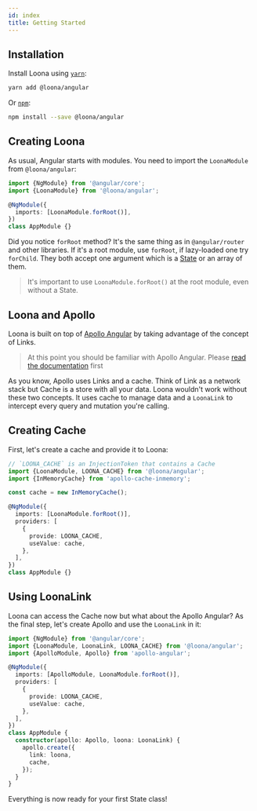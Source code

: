 ```yaml
---
id: index
title: Getting Started
---
```


## Installation

Install Loona using [`yarn`](https://yarnpkg.com/en/package/jest):

```bash
yarn add @loona/angular
```

Or [`npm`](https://www.npmjs.com/):

```bash
npm install --save @loona/angular
```

## Creating Loona

As usual, Angular starts with modules. You need to import the `LoonaModule` from `@loona/angular`:

```typescript
import {NgModule} from '@angular/core';
import {LoonaModule} from '@loona/angular';

@NgModule({
  imports: [LoonaModule.forRoot()],
})
class AppModule {}
```

Did you notice `forRoot` method? It's the same thing as in `@angular/router` and other libraries. If it's a root module, use `forRoot`, if lazy-loaded one try `forChild`. They both accept one argument which is a [State]() or an array of them.

> It's important to use `LoonaModule.forRoot()` at the root module, even without a State.

## Loona and Apollo

Loona is built on top of [Apollo Angular](http://github.com/apollographql/apollo-angular) by taking advantage of the concept of Links.

> At this point you should be familiar with Apollo Angular. Please [read the documentation](https://www.apollographql.com/docs/angular) first

As you know, Apollo uses Links and a cache. Think of Link as a network stack but Cache is a store with all your data.
Loona wouldn't work without these two concepts. It uses cache to manage data and a `LoonaLink` to intercept every query and mutation you're calling.

## Creating Cache

First, let's create a cache and provide it to Loona:

```typescript
// `LOONA_CACHE` is an InjectionToken that contains a Cache
import {LoonaModule, LOONA_CACHE} from '@loona/angular';
import {InMemoryCache} from 'apollo-cache-inmemory';

const cache = new InMemoryCache();

@NgModule({
  imports: [LoonaModule.forRoot()],
  providers: [
    {
      provide: LOONA_CACHE,
      useValue: cache,
    },
  ],
})
class AppModule {}
```

## Using LoonaLink

Loona can access the Cache now but what about the Apollo Angular?
As the final step, let's create Apollo and use the `LoonaLink` in it:

```typescript
import {NgModule} from '@angular/core';
import {LoonaModule, LoonaLink, LOONA_CACHE} from '@loona/angular';
import {ApolloModule, Apollo} from 'apollo-angular';

@NgModule({
  imports: [ApolloModule, LoonaModule.forRoot()],
  providers: [
    {
      provide: LOONA_CACHE,
      useValue: cache,
    },
  ],
})
class AppModule {
  constructor(apollo: Apollo, loona: LoonaLink) {
    apollo.create({
      link: loona,
      cache,
    });
  }
}
```

Everything is now ready for your first State class!
